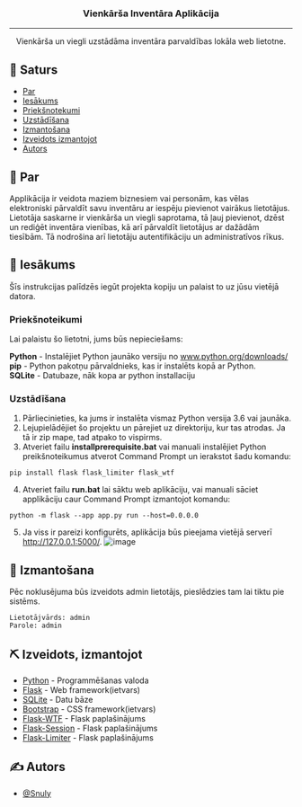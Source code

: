 <h3 align="center">Vienkārša Inventāra Aplikācija</h3>

---

<p align="center"> Vienkārša un viegli uzstādāma inventāra parvaldības lokāla web lietotne. 
    <br> 
</p>

## 📝 Saturs
- [Par](#about)
- [Iesākums](#getting_started)
- [Priekšnotekumi](#pre)
- [Uzstādīšana](#install)
- [Izmantošana](#usage)
- [Izveidots izmantojot](#built_using)
- [Autors](#authors)

## 🧐 Par <a name = "about"></a>
Applikācija ir veidota maziem biznesiem vai personām, kas vēlas elektroniski pārvaldīt savu inventāru ar iespēju pievienot vairākus lietotājus. Lietotāja saskarne ir vienkārša un viegli saprotama, tā ļauj pievienot, dzēst un rediģēt inventāra vienības, kā arī pārvaldīt lietotājus ar dažādām tiesībām. Tā nodrošina arī lietotāju autentifikāciju un administratīvos rīkus.

## 🏁 Iesākums <a name = "getting_started"></a>
Šīs instrukcijas palīdzēs iegūt projekta kopiju un palaist to uz jūsu vietējā datora.

### Priekšnoteikumi <a name = "pre"></a>
Lai palaistu šo lietotni, jums būs nepieciešams:

<b>Python</b> - Instalējiet Python jaunāko versiju no www.python.org/downloads/<br>
<b>pip</b> - Python pakotņu pārvaldnieks, kas ir instalēts kopā ar Python.<br>
<b>SQLite</b> - Datubaze, nāk kopa ar python installaciju

### Uzstādīšana <a name = "install"></a>
1. Pārliecinieties, ka jums ir instalēta vismaz Python versija 3.6 vai jaunāka.
2. Lejupielādējiet šo projektu un pārejiet uz direktoriju, kur tas atrodas. Ja tā ir zip mape, tad atpako to vispirms.
3. Atveriet failu <b>installprerequisite.bat</b> vai manuali instalējiet Python preikšnoteikumus atverot Command Prompt un ierakstot šadu komandu:
```
pip install flask flask_limiter flask_wtf
```
4. Atveriet failu <b>run.bat</b> lai sāktu web aplikāciju, vai manuali sāciet applikāciju caur Command Prompt izmantojot komandu:
```
python -m flask --app app.py run --host=0.0.0.0
```
5. Ja viss ir pareizi konfigurēts, aplikācija būs pieejama vietējā serverī http://127.0.0.1:5000/. 
![image](https://github.com/user-attachments/assets/38e01520-f630-465c-82bd-4f4d3d0bb9ed)


## 🎈 Izmantošana <a name="usage"></a>
Pēc noklusējuma būs izveidots admin lietotājs, pieslēdzies tam lai tiktu pie sistēms.
```
Lietotājvārds: admin
Parole: admin
```


## ⛏️ Izveidots, izmantojot <a name = "built_using"></a>
- [Python](https://www.python.org) - Programmēšanas valoda
- [Flask](https://flask.palletsprojects.com/en/stable/) - Web framework(ietvars)
- [SQLite](https://www.sqlite.org) - Datu bāze
- [Bootstrap](https://getbootstrap.com) - CSS framework(ietvars)
- [Flask-WTF](https://flask-wtf.readthedocs.io/en/1.2.x/) - Flask paplašinājums
- [Flask-Session](https://flask-session.readthedocs.io/en/latest/) - Flask paplašinājums
- [Flask-Limiter](https://flask-limiter.readthedocs.io/en/stable/) - Flask paplašinājums

## ✍️ Autors <a name = "authors"></a>
- [@Snuly](https://github.com/Snuly)
